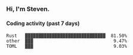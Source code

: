 ### Hi, I'm Steven.

#### Coding activity (past 7 days)
```
Rust   ▓▓▓▓▓▓▓▓▓▓▓▓▓▓▓▓▓▓▓▓▓▓▓▓▓▓▓▓▓▓  81.50%
other  ▓▓▓                              9.47%
TOML   ▓▓▓                              9.03%
```
